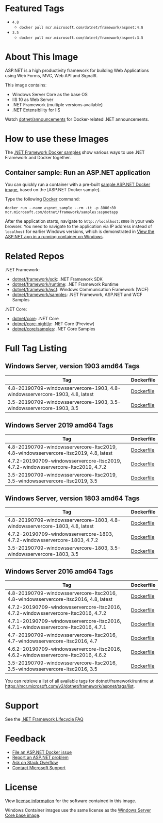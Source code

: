 ﻿# Featured Tags

* `4.8`
  * `docker pull mcr.microsoft.com/dotnet/framework/aspnet:4.8`
* `3.5`
  * `docker pull mcr.microsoft.com/dotnet/framework/aspnet:3.5`

# About This Image

ASP.NET is a high productivity framework for building Web Applications using Web Forms, MVC, Web API and SignalR.

This image contains:
- Windows Server Core as the base OS
- IIS 10 as Web Server
- .NET Framework (multiple versions available)
- .NET Extensibility for IIS

Watch [dotnet/announcements](https://github.com/dotnet/announcements/labels/Docker) for Docker-related .NET announcements.

# How to use these Images

The [.NET Framework Docker samples](https://github.com/microsoft/dotnet-framework-docker/blob/master/samples/README.md) show various ways to use .NET Framework and Docker together.

## Container sample: Run an ASP.NET application
You can quickly run a container with a pre-built [sample ASP.NET Docker image](https://hub.docker.com/_/microsoft-dotnet-framework-samples/), based on the [ASP.NET Docker sample].

Type the following [Docker](https://www.docker.com/products/docker) command:

```console
docker run --name aspnet_sample --rm -it -p 8000:80 mcr.microsoft.com/dotnet/framework/samples:aspnetapp
```

After the application starts, navigate to `http://localhost:8000` in your web browser. You need to navigate to the application via IP address instead of `localhost` for earlier Windows versions, which is demonstrated in [View the ASP.NET app in a running container on Windows](https://github.com/microsoft/dotnet-framework-docker/blob/master/samples/aspnetapp/README.md#view-the-aspnet-app-in-a-running-container-on-windows).

# Related Repos

.NET Framework:

* [dotnet/framework/sdk](https://hub.docker.com/_/microsoft-dotnet-framework-sdk/): .NET Framework SDK
* [dotnet/framework/runtime](https://hub.docker.com/_/microsoft-dotnet-framework-runtime/): .NET Framework Runtime
* [dotnet/framework/wcf](https://hub.docker.com/_/microsoft-dotnet-framework-wcf/): Windows Communication Framework (WCF)
* [dotnet/framework/samples](https://hub.docker.com/_/microsoft-dotnet-framework-samples/): .NET Framework, ASP.NET and WCF Samples

.NET Core:

* [dotnet/core](https://hub.docker.com/_/microsoft-dotnet-core/): .NET Core
* [dotnet/core-nightly](https://hub.docker.com/_/microsoft-dotnet-core-nightly/): .NET Core (Preview)
* [dotnet/core/samples](https://hub.docker.com/_/microsoft-dotnet-core-samples/): .NET Core Samples


# Full Tag Listing

## Windows Server, version 1903 amd64 Tags
Tag | Dockerfile
---------| ---------------
4.8-20190709-windowsservercore-1903, 4.8-windowsservercore-1903, 4.8, latest | [Dockerfile](https://github.com/microsoft/dotnet-framework-docker/blob/master/4.8/aspnet/windowsservercore-1903/Dockerfile)
3.5-20190709-windowsservercore-1903, 3.5-windowsservercore-1903, 3.5 | [Dockerfile](https://github.com/microsoft/dotnet-framework-docker/blob/master/3.5/aspnet//windowsservercore-1903/Dockerfile)

## Windows Server 2019 amd64 Tags
Tag | Dockerfile
---------| ---------------
4.8-20190709-windowsservercore-ltsc2019, 4.8-windowsservercore-ltsc2019, 4.8, latest | [Dockerfile](https://github.com/microsoft/dotnet-framework-docker/blob/master/4.8/aspnet//windowsservercore-ltsc2019/Dockerfile)
4.7.2-20190709-windowsservercore-ltsc2019, 4.7.2-windowsservercore-ltsc2019, 4.7.2 | [Dockerfile](https://github.com/microsoft/dotnet-framework-docker/blob/master/4.7.2/aspnet//windowsservercore-ltsc2019/Dockerfile)
3.5-20190709-windowsservercore-ltsc2019, 3.5-windowsservercore-ltsc2019, 3.5 | [Dockerfile](https://github.com/microsoft/dotnet-framework-docker/blob/master/3.5/aspnet//windowsservercore-ltsc2019/Dockerfile)

## Windows Server, version 1803 amd64 Tags
Tag | Dockerfile
---------| ---------------
4.8-20190709-windowsservercore-1803, 4.8-windowsservercore-1803, 4.8, latest | [Dockerfile](https://github.com/microsoft/dotnet-framework-docker/blob/master/4.8/aspnet//windowsservercore-1803/Dockerfile)
4.7.2-20190709-windowsservercore-1803, 4.7.2-windowsservercore-1803, 4.7.2 | [Dockerfile](https://github.com/microsoft/dotnet-framework-docker/blob/master/4.7.2/aspnet//windowsservercore-1803/Dockerfile)
3.5-20190709-windowsservercore-1803, 3.5-windowsservercore-1803, 3.5 | [Dockerfile](https://github.com/microsoft/dotnet-framework-docker/blob/master/3.5/aspnet//windowsservercore-1803/Dockerfile)

## Windows Server 2016 amd64 Tags
Tag | Dockerfile
---------| ---------------
4.8-20190709-windowsservercore-ltsc2016, 4.8-windowsservercore-ltsc2016, 4.8, latest | [Dockerfile](https://github.com/microsoft/dotnet-framework-docker/blob/master/4.8/aspnet//windowsservercore-ltsc2016/Dockerfile)
4.7.2-20190709-windowsservercore-ltsc2016, 4.7.2-windowsservercore-ltsc2016, 4.7.2 | [Dockerfile](https://github.com/microsoft/dotnet-framework-docker/blob/master/4.7.2/aspnet//windowsservercore-ltsc2016/Dockerfile)
4.7.1-20190709-windowsservercore-ltsc2016, 4.7.1-windowsservercore-ltsc2016, 4.7.1 | [Dockerfile](https://github.com/microsoft/dotnet-framework-docker/blob/master/4.7.1/aspnet//windowsservercore-ltsc2016/Dockerfile)
4.7-20190709-windowsservercore-ltsc2016, 4.7-windowsservercore-ltsc2016, 4.7 | [Dockerfile](https://github.com/microsoft/dotnet-framework-docker/blob/master/4.7/aspnet//windowsservercore-ltsc2016/Dockerfile)
4.6.2-20190709-windowsservercore-ltsc2016, 4.6.2-windowsservercore-ltsc2016, 4.6.2 | [Dockerfile](https://github.com/microsoft/dotnet-framework-docker/blob/master/4.6.2/aspnet/windowsservercore-ltsc2016/Dockerfile)
3.5-20190709-windowsservercore-ltsc2016, 3.5-windowsservercore-ltsc2016, 3.5 | [Dockerfile](https://github.com/microsoft/dotnet-framework-docker/blob/master/3.5/aspnet//windowsservercore-ltsc2016/Dockerfile)

You can retrieve a list of all available tags for dotnet/framework/runtime at https://mcr.microsoft.com/v2/dotnet/framework/aspnet/tags/list.

# Support

See the [.NET Framework Lifecycle FAQ](https://support.microsoft.com/en-us/help/17455/lifecycle-faq-net-framework)

# Feedback

* [File an ASP.NET Docker issue](https://github.com/microsoft/dotnet-framework-docker/issues)
* [Report an ASP.NET problem](https://developercommunity.visualstudio.com/spaces/61/index.html)
* [Ask on Stack Overflow](https://stackoverflow.com/questions/tagged/.net)
* [Contact Microsoft Support](https://support.microsoft.com/contactus/)

# License

View [license information](https://www.microsoft.com/net/dotnet_library_license.htm) for the software contained in this image. 

Windows Container images use the same license as the [Windows Server Core base image](https://hub.docker.com/_/microsoft-windows-servercore/).

